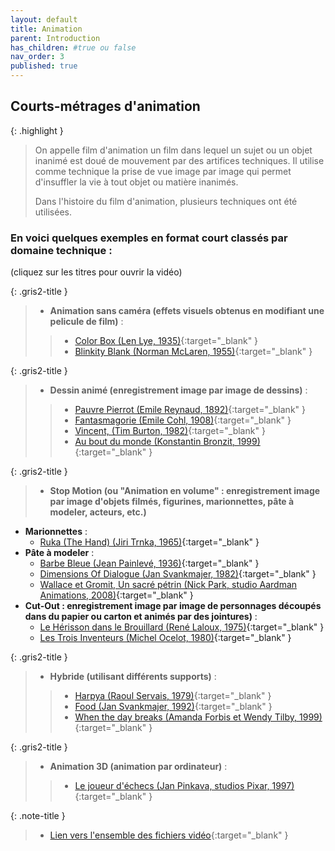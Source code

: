 ```yaml
---
layout: default
title: Animation
parent: Introduction
has_children: #true ou false
nav_order: 3
published: true
---
```

## Courts-métrages d'animation

{: .highlight }
>On appelle film d'animation un film dans lequel un sujet ou un objet inanimé est doué de mouvement par des artifices techniques. Il utilise comme technique la prise de vue image par image qui permet d'insuffler la vie à tout objet ou matière inanimés.  
>
>Dans l'histoire du film d'animation, plusieurs techniques ont été utilisées.  

### En voici quelques exemples en format court classés par domaine technique :
(cliquez sur les titres pour ouvrir la vidéo)

{: .gris2-title }
>- **Animation sans caméra (effets visuels obtenus en modifiant une pelicule de film)** :  
>>  - [Color Box (Len Lye, 1935)](https://drive.google.com/file/d/1nNoznMO9z8vP8cwPpAjjwEVsmCultEoX/view?usp=drive_link){:target="_blank" }  
>>  - [Blinkity Blank (Norman McLaren, 1955)](https://drive.google.com/file/d/1jWxtcOI_FtnwO7vrOhPrL-y-2WhmZgtl/view?usp=drive_link){:target="_blank" }

{: .gris2-title }
>- **Dessin animé (enregistrement image par image de dessins)** : 
>> - [Pauvre Pierrot (Emile Reynaud, 1892)](https://drive.google.com/file/d/1c42HTRJNY29QqyAqKht2h8lx75Ds2IMe/view?usp=drive_link){:target="_blank" }
>> - [Fantasmagorie (Emile Cohl, 1908)](https://drive.google.com/file/d/12rzpmpXoHM4FVfFYCmNFoOhuIS8Gjrc-/view?usp=drive_link){:target="_blank" }
>> - [Vincent, (Tim Burton, 1982)](https://drive.google.com/file/d/18o0X1j59HB_x_Ibco94E7bO3pavKiTcH/view?usp=drive_link){:target="_blank" }
>> - [Au bout du monde (Konstantin Bronzit, 1999)](https://drive.google.com/file/d/1ATKZ1eOLZ8B7EHLHxgvl7g9qoQkT-0Wc/view?usp=drive_link){:target="_blank" }

{: .gris2-title }
>- **Stop Motion (ou "Animation en volume" : enregistrement image par image d'objets filmés, figurines, marionnettes, pâte à modeler, acteurs, etc.)**
   - **Marionnettes** : 
     - [Ruka (The Hand) (Jiri Trnka, 1965)](https://drive.google.com/file/d/1AsUiq4knZIG3_It5_-KSQGIXz1Y2drMP/view?usp=drive_link){:target="_blank" }
   - **Pâte à modeler** : 
      - [Barbe Bleue (Jean Painlevé, 1936)](https://drive.google.com/file/d/1xvHEeCfswVBYNtNmoFsMaJVtIEFh4uun/view?usp=drive_link){:target="_blank" } 
      - [Dimensions Of Dialogue (Jan Svankmajer, 1982)](https://drive.google.com/file/d/1syxRPXSxJo5VXMI8yyZmak5AKsQA16uP/view?usp=drive_link){:target="_blank" } 
      - [Wallace et Gromit, Un sacré pétrin (Nick Park,  studio Aardman Animations, 2008)](https://drive.google.com/file/d/1iZ4dfDsymaakm0jCEEOZWffQ8oEkeRSH/view?usp=drive_link){:target="_blank" }
   - **Cut-Out : enregistrement image par image de personnages découpés dans du papier ou carton et animés par des jointures)** : 
      - [Le Hérisson dans le Brouillard (René Laloux, 1975)](https://drive.google.com/file/d/1UJeA4Vh0z6b4JEpd9CQzSNFgOKZ-YODc/view?usp=drive_link){:target="_blank" } 
      - [Les Trois Inventeurs (Michel Ocelot, 1980)](https://drive.google.com/file/d/1E2fgovQtCDVqeuSEvB0VhzZaiwPvYZ4T/view?usp=drive_link){:target="_blank" }

{: .gris2-title }
> - **Hybride (utilisant différents supports)** : 
>> - [Harpya (Raoul Servais, 1979)](https://drive.google.com/file/d/1dz_1Z2XDFcqp-IyTbZyHAiOdk7lboGXm/view?usp=drive_link){:target="_blank" } 
>> - [Food (Jan Svankmajer, 1992)](https://drive.google.com/file/d/1VPhm_QvxU7j-zqnGrQ4U7rSp1OYBpSkw/view?usp=drive_link){:target="_blank" } 
>> - [When the day breaks (Amanda Forbis et Wendy Tilby, 1999)](https://drive.google.com/file/d/1ZIo11p-cqhMwbYxduxm4yMWff6v5GB2V/view?usp=drive_link){:target="_blank" }

{: .gris2-title }
> - **Animation 3D (animation par ordinateur)** : 
>> - [Le joueur d'échecs (Jan Pinkava, studios Pixar, 1997)](https://drive.google.com/file/d/1kCb1Ctn6O4Q3Ip4G0piLSoIvAGvjMtW3/view?usp=drive_link){:target="_blank" }

{: .note-title }
> - [Lien vers l'ensemble des fichiers vidéo](https://drive.google.com/drive/folders/1GBUR4-DBRZIa2Ygq1_JVAjh3RmcoDEo5?usp=drive_link){:target="_blank" }